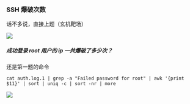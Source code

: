 ### SSH 爆破次数

话不多说，直接上题（玄机靶场）

![](https://pic1.imgdb.cn/item/681cc18258cb8da5c8e66c62.png)

##### 成功登录 root 用户的 ip 一共爆破了多少次？

还是第一题的命令

```
cat auth.log.1 | grep -a "Failed password for root" | awk '{print $11}' | sort | uniq -c | sort -nr | more
```

![](https://pic1.imgdb.cn/item/681ccbf358cb8da5c8e66fb5.png)
